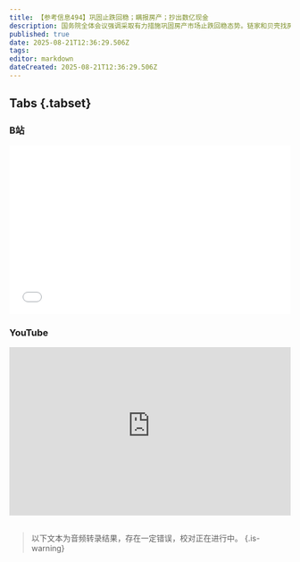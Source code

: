 ```yaml
---
title: 【参考信息494】巩固止跌回稳；瞒报房产；抄出数亿现金
description: 国务院全体会议强调采取有力措施巩固房产市场止跌回稳态势。链家和贝壳找房在上海隐藏二手房历史成交价格，已经在十几个城市这么做了。产业园空置率走高，多地推出“免租金”吸引入驻。近期多名地方官员被通报瞒报房产；证监会发行部原处长杨郊红家中抄出数亿现金。贵州省属、市州属事业单位的专业技术和管理岗位工作人员，今年起逐步从有1年以上基层工作经历的毕业生中招聘。多地民办高校三、四轮征集志愿后仍未招满。
published: true
date: 2025-08-21T12:36:29.506Z
tags: 
editor: markdown
dateCreated: 2025-08-21T12:36:29.506Z
---
```


## Tabs {.tabset}
### B站
<div style="position: relative; padding: 30% 45%;">
<iframe style="position: absolute; width: 100%; height: 100%; left: 0; top: 0;" src="//player.bilibili.com/player.html?&bvid=BV12EYRzeEiq&page=1&as_wide=1&high_quality=1&danmaku=1&autoplay=0" scrolling="no" border="0" frameborder="no" framespacing="0" allowfullscreen="true"></iframe>
</div>

### YouTube
<div style="position: relative; padding: 30% 45%;">
<iframe style="position: absolute; top: 0; left: 0; width: 100%; height: 100%;" src="https://www.youtube-nocookie.com/embed/YouTubeVID" title="YouTube video player" frameborder="0" allow="accelerometer; autoplay; clipboard-write; encrypted-media; gyroscope; picture-in-picture" allowfullscreen></iframe>
</div>

## 

> 以下文本为音频转录结果，存在一定错误，校对正在进行中。
{.is-warning}
